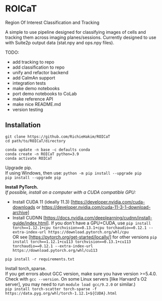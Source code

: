 # ROICaT
Region Of Interest Classification and Tracking

A simple to use pipeline designed for classifying images of cells and tracking them across imaging planes/sessions.
Currently designed to use with Suite2p output data (stat.npy and ops.npy files).

TODO:
- add tracking to repo
- add classification to repo
- unify and refactor backend
- add CaImAn support
- integration tests
- make demo notebooks
- port demo notebooks to CoLab
- make reference API
- make nice README.md
- version testing



Installation
------------

`git clone https://github.com/RichieHakim/ROICaT` \
`cd path/to/ROICaT/directory`

`conda update -n base -c defaults conda` \
`conda create -n ROICaT python=3.9` \
`conda activate ROICaT` 

Upgrade pip. \
If using Windows, then use: `python -m pip install --upgrade pip` \
`pip install --upgrade pip`

**Install PyTorch.**<br>
*If possible, install on a computer with a CUDA compatible GPU:*<br>
- Install CUDA 11 (ideally 11.3) [https://developer.nvidia.com/cuda-downloads or https://developer.nvidia.com/cuda-11-3-1-download-archive]
- Install CUDNN [https://docs.nvidia.com/deeplearning/cudnn/install-guide/index.html].
If you don't have a GPU+CUDA, use `pip install torch==1.12.1+cpu torchvision==0.13.1+cpu torchaudio==0.12.1 --extra-index-url https://download.pytorch.org/whl/cpu`<br>
OR see [https://pytorch.org/get-started/locally/] for other versions
`pip install torch==1.12.1+cu113 torchvision==0.13.1+cu113 torchaudio==0.12.1 --extra-index-url https://download.pytorch.org/whl/cu113`

`pip install -r requirements.txt`

Install torch_sparse. \
If you get errors about GCC version, make sure you have version >=5.4.0. Check with `gcc --version`. On some Linux servers [like Harvard's O2 server], you may need to run `module load gcc/9.2.0` or similar.) \
`pip install torch-scatter torch-sparse -f https://data.pyg.org/whl/torch-1.12.1+${CUDA}.html`
```